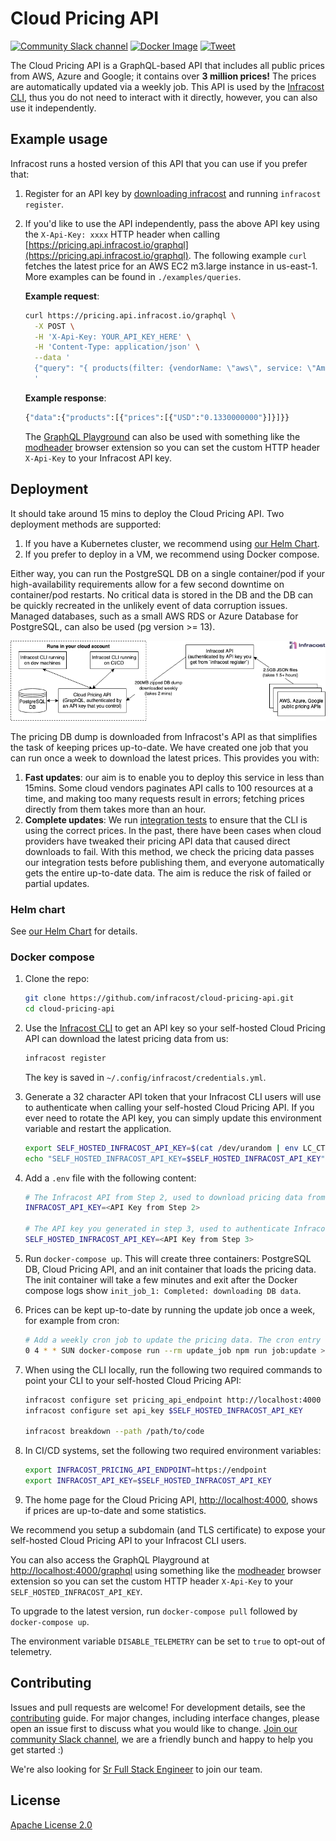 # Cloud Pricing API

<a href="https://www.infracost.io/community-chat"><img alt="Community Slack channel" src="https://img.shields.io/badge/chat-Slack-%234a154b"/></a> <a href="https://hub.docker.com/r/infracost/cloud-pricing-api/tags"><img alt="Docker Image" src="https://img.shields.io/badge/docker-passing-brightgreen"/></a>
<a href="https://twitter.com/intent/tweet?text=Open%20source%20GraphQL%20API%20for%20cloud%20pricing.%20Contains%20over%203M%20public%20prices%20from%20AWS%2C%20Azure%20and%20GCP!&url=https://github.com/infracost/cloud-pricing-api&hashtags=cloud,price,aws,azure,gcp"><img alt="Tweet" src="https://img.shields.io/twitter/url/http/shields.io.svg?style=social"/></a>

The Cloud Pricing API is a GraphQL-based API that includes all public prices from AWS, Azure and Google; it contains over **3 million prices!** The prices are automatically updated via a weekly job. This API is used by the [Infracost CLI](https://github.com/infracost/infracost), thus you do not need to interact with it directly, however, you can also use it independently.

## Example usage

Infracost runs a hosted version of this API that you can use if you prefer that:
1. Register for an API key by [downloading infracost](https://www.infracost.io/docs/#quick-start) and running `infracost register`.
2. If you'd like to use the API independently, pass the above API key using the `X-Api-Key: xxxx` HTTP header when calling [https://pricing.api.infracost.io/graphql](https://pricing.api.infracost.io/graphql). The following example `curl` fetches the latest price for an AWS EC2 m3.large instance in us-east-1. More examples can be found in `./examples/queries`.

    **Example request**:
    ```sh
    curl https://pricing.api.infracost.io/graphql \
      -X POST \
      -H 'X-Api-Key: YOUR_API_KEY_HERE' \
      -H 'Content-Type: application/json' \
      --data '
      {"query": "{ products(filter: {vendorName: \"aws\", service: \"AmazonEC2\", region: \"us-east-1\", attributeFilters: [{key: \"instanceType\", value: \"m3.large\"}, {key: \"operatingSystem\", value: \"Linux\"}, {key: \"tenancy\", value: \"Shared\"}, {key: \"capacitystatus\", value: \"Used\"}, {key: \"preInstalledSw\", value: \"NA\"}]}) { prices(filter: {purchaseOption: \"on_demand\"}) { USD } } } "}
      '
    ```

    **Example response**:
    ```sh
    {"data":{"products":[{"prices":[{"USD":"0.1330000000"}]}]}}
    ```
    
    The [GraphQL Playground](https://pricing.api.infracost.io/graphql) can also be used with something like the [modheader](https://bewisse.com/modheader/) browser extension so you can set the custom HTTP header `X-Api-Key` to your Infracost API key.

## Deployment

It should take around 15 mins to deploy the Cloud Pricing API. Two deployment methods are supported:
1. If you have a Kubernetes cluster, we recommend using [our Helm Chart](https://github.com/infracost/helm-charts/tree/master/charts/cloud-pricing-api).
2. If you prefer to deploy in a VM, we recommend using Docker compose.

Either way, you can run the PostgreSQL DB on a single container/pod if your high-availability requirements allow for a few second downtime on container/pod restarts. No critical data is stored in the DB and the DB can be quickly recreated in the unlikely event of data corruption issues. Managed databases, such as a small AWS RDS or Azure Database for PostgreSQL, can also be used (pg version >= 13).

![Deployment overview](.github/assets/deployment_overview.png "Deployment overview")

The pricing DB dump is downloaded from Infracost's API as that simplifies the task of keeping prices up-to-date. We have created one job that you can run once a week to download the latest prices. This provides you with:
1. **Fast updates**: our aim is to enable you to deploy this service in less than 15mins. Some cloud vendors paginates API calls to 100 resources at a time, and making too many requests result in errors; fetching prices directly from them takes more than an hour.
2. **Complete updates**: We run [integration tests](https://github.com/infracost/infracost/actions) to ensure that the CLI is using the correct prices. In the past, there have been cases when cloud providers have tweaked their pricing API data that caused direct downloads to fail. With this method, we check the pricing data passes our integration tests before publishing them, and everyone automatically gets the entire up-to-date data. The aim is reduce the risk of failed or partial updates.

### Helm chart

See [our Helm Chart](https://github.com/infracost/helm-charts/tree/master/charts/cloud-pricing-api) for details.

### Docker compose

1. Clone the repo:

    ```sh
    git clone https://github.com/infracost/cloud-pricing-api.git
    cd cloud-pricing-api
    ```

2. Use the [Infracost CLI](https://github.com/infracost/infracost/blob/master/README.md#quick-start) to get an API key so your self-hosted Cloud Pricing API can download the latest pricing data from us:

    ```sh
    infracost register
    ```
    The key is saved in `~/.config/infracost/credentials.yml`.

3. Generate a 32 character API token that your Infracost CLI users will use to authenticate when calling your self-hosted Cloud Pricing API. If you ever need to rotate the API key, you can simply update this environment variable and restart the application.

    ```sh
    export SELF_HOSTED_INFRACOST_API_KEY=$(cat /dev/urandom | env LC_CTYPE=C tr -dc 'a-zA-Z0-9' | fold -w 32 | head -n 1)
    echo "SELF_HOSTED_INFRACOST_API_KEY=$SELF_HOSTED_INFRACOST_API_KEY"
    ```

4. Add a `.env` file with the following content:

    ```sh
    # The Infracost API from Step 2, used to download pricing data from us.
    INFRACOST_API_KEY=<API Key from Step 2>

    # The API key you generated in step 3, used to authenticate Infracost CLI users with your self-hosted Cloud Pricing API.
    SELF_HOSTED_INFRACOST_API_KEY=<API Key from Step 3>
    ```

5. Run `docker-compose up`. This will create three containers: PostgreSQL DB, Cloud Pricing API, and an init container that loads the pricing data. The init container will take a few minutes and exit after the Docker compose logs show `init_job_1: Completed: downloading DB data`.

6. Prices can be kept up-to-date by running the update job once a week, for example from cron:

    ```sh
    # Add a weekly cron job to update the pricing data. The cron entry should look something like:
    0 4 * * SUN docker-compose run --rm update_job npm run job:update >> /var/log/cron.log 2>&1
    ```

7. When using the CLI locally, run the following two required commands to point your CLI to your self-hosted Cloud Pricing API:

    ```sh
    infracost configure set pricing_api_endpoint http://localhost:4000
    infracost configure set api_key $SELF_HOSTED_INFRACOST_API_KEY
    
    infracost breakdown --path /path/to/code
    ```

8. In CI/CD systems, set the following two required environment variables:

    ```sh
    export INFRACOST_PRICING_API_ENDPOINT=https://endpoint
    export INFRACOST_API_KEY=$SELF_HOSTED_INFRACOST_API_KEY
    ```

9. The home page for the Cloud Pricing API, [http://localhost:4000](http://localhost:4000), shows if prices are up-to-date and some statistics.

We recommend you setup a subdomain (and TLS certificate) to expose your self-hosted Cloud Pricing API to your Infracost CLI users.

You can also access the GraphQL Playground at [http://localhost:4000/graphql](http://localhost:4000/graphql) using something like the [modheader](https://bewisse.com/modheader/) browser extension so you can set the custom HTTP header `X-Api-Key` to your `SELF_HOSTED_INFRACOST_API_KEY`.

To upgrade to the latest version, run `docker-compose pull` followed by `docker-compose up`.

The environment variable `DISABLE_TELEMETRY` can be set to `true` to opt-out of telemetry.

## Contributing

Issues and pull requests are welcome! For development details, see the [contributing](CONTRIBUTING.md) guide. For major changes, including interface changes, please open an issue first to discuss what you would like to change. [Join our community Slack channel](https://www.infracost.io/community-chat), we are a friendly bunch and happy to help you get started :)

We're also looking for [Sr Full Stack Engineer](https://www.infracost.io/join-the-team) to join our team.

## License

[Apache License 2.0](https://choosealicense.com/licenses/apache-2.0/)
